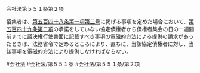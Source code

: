 会社法第５５１条第２項

招集者は、[第五百四十八条第一項第三号](会社法＿＿＿＿第５４８条第１項第３号)に掲げる事項を定めた場合において、[第五百四十九条第二項](会社法＿＿＿＿第５４９条第２項)の承諾をしていない協定債権者から債権者集会の日の一週間前までに議決権行使書面に記載すべき事項の電磁的方法による提供の請求があったときは、法務省令で定めるところにより、直ちに、当該協定債権者に対し、当該事項を電磁的方法により提供しなければならない。

#会社法
#会社法/第５５１条
#会社法/第５５１条/第２項
